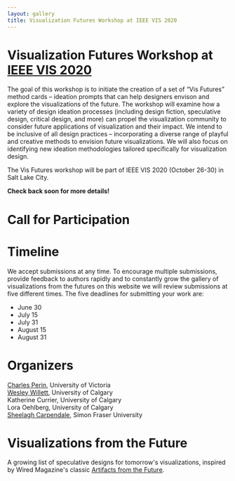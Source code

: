 ```yaml
---
layout: gallery
title: Visualization Futures Workshop at IEEE VIS 2020
---
```


# Visualization Futures Workshop at [IEEE VIS 2020](https://ieeevis.org)

The goal of this workshop is to initiate the creation of a set of “Vis Futures” method cards – ideation prompts that can help designers envison and explore the visualizations of the future. The workshop will examine how a variety of design ideation processes (including design fiction, speculative design, critical design, and more) can propel the visualization community to consider future applications of visualization and their impact. We intend to be inclusive of all design practices – incorporating a diverse range of playful and creative methods to envision future visualizations. We will also focus on identifying new ideation methodologies tailored specifically for visualization design.  

The Vis Futures workshop will be part of IEEE VIS 2020 (October 26-30) in Salt Lake City. 

**Check back soon for more details!**

<!-- # Abstract -->


# Call for Participation



# Timeline
We accept submissions at any time. To encourage multiple submissions, provide feedback to authors rapidly and to constantly grow the gallery of visualizations from the futures on this website we will review submissions at five different times. The five deadlines for submitting your work are:
- June 30
- July 15
- July 31
- August 15
- August 31

# Organizers
[Charles Perin](http://charlesperin.net/), University of Victoria <br>
[Wesley Willett](http://dataexperience.cpsc.ucalgary.ca/), University of Calgary <br>
Katherine Currier, University of Calgary <br>
Lora Oehlberg, University of Calgary <br>
[Sheelagh Carpendale](http://sheelaghcarpendale.ca/), Simon Fraser University

# Visualizations from the Future
A growing list of speculative designs for tomorrow's visualizations, inspired by Wired Magazine's classic [Artifacts from the Future](https://digitalcortex.net/the-future/wired-found-the-ultimate-collection). 
<!-- Submit yours above. -->
